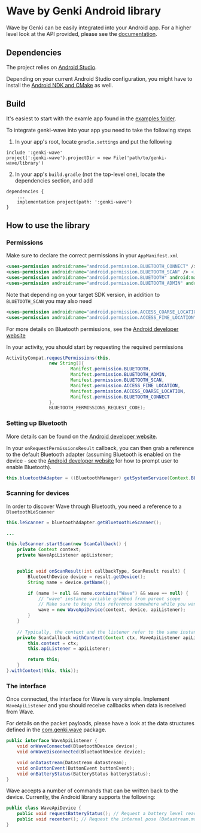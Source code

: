 # Wave by Genki Android library

Wave by Genki can be easily integrated into your Android app. For a higher level look at the API provided, please see the [documentation](https://www.notion.so/Wave-API-8a91bd3553ee4529878342dec477d93f).

## Dependencies

The project relies on [Android Studio](https://developer.android.com/studio).

Depending on your current Android Studio configuration, you might have to install the [Android NDK and CMake](https://developer.android.com/studio/projects/install-ndk) as well.

## Build

It's easiest to start with the examle app found in the [examples folder](examples/WaveApiDemo).

To integrate genki-wave into your app you need to take the following steps

1. In your app's root, locate `gradle.settings` and put the following 
```
include ':genki-wave'
project(':genki-wave').projectDir = new File('path/to/genki-wave/library')
```
2. In your app's `build.gradle` (not the top-level one), locate the dependencies section, and add
```
dependencies {
    ...
    implementation project(path: ':genki-wave')
}
```

## How to use the library

### Permissions

Make sure to declare the correct permissions in your `AppManifest.xml`

```xml
<uses-permission android:name="android.permission.BLUETOOTH_CONNECT" />
<uses-permission android:name="android.permission.BLUETOOTH_SCAN" /> <!-- Request legacy Bluetooth permissions on older devices. -->
<uses-permission android:name="android.permission.BLUETOOTH" android:maxSdkVersion="30" />
<uses-permission android:name="android.permission.BLUETOOTH_ADMIN" android:maxSdkVersion="30" />
```

Note that depending on your target SDK version, in addition to `BLUETOOTH_SCAN` you may also need

```xml
<uses-permission android:name="android.permission.ACCESS_COARSE_LOCATION" />
<uses-permission android:name="android.permission.ACCESS_FINE_LOCATION" />
```

For more details on Bluetooth permissions, see the [Android developer website](https://developer.android.com/guide/topics/connectivity/bluetooth/permissions)

In your activity, you should start by requesting the required permissions

```java
ActivityCompat.requestPermissions(this,
                new String[]{
                        Manifest.permission.BLUETOOTH,
                        Manifest.permission.BLUETOOTH_ADMIN,
                        Manifest.permission.BLUETOOTH_SCAN,
                        Manifest.permission.ACCESS_FINE_LOCATION,
                        Manifest.permission.ACCESS_COARSE_LOCATION,
                        Manifest.permission.BLUETOOTH_CONNECT
                },
                BLUETOOTH_PERMISSIONS_REQUEST_CODE);
```

### Setting up Bluetooth

More details can be found on the [Android developer website](https://developer.android.com/guide/topics/connectivity/bluetooth/setup#java).

In your `onRequestPermissionsResult` callback, you can then grab a reference to the default Bluetooth adapter (assuming Bluetooth is enabled on the device - see the [Android developer website](https://developer.android.com/guide/topics/connectivity/bluetooth/setup#java) for how to prompt user to enable Bluetooth).

```java
this.bluetoothAdapter = ((BluetoothManager) getSystemService(Context.BLUETOOTH_SERVICE)).getAdapter();
```

### Scanning for devices

In order to discover Wave through Bluetooth, you need a reference to a `BluetoothLeScanner`

```java
this.leScanner = bluetoothAdapter.getBluetoothLeScanner();

...

this.leScanner.startScan(new ScanCallback() {
    private Context context;
    private WaveApiListener apiListener;


    public void onScanResult(int callbackType, ScanResult result) {
        BluetoothDevice device = result.getDevice();
        String name = device.getName();

        if (name != null && name.contains("Wave") && wave == null) {
            // "wave" instance variable grabbed from parent scope
            // Make sure to keep this reference somewhere while you want to retain the connection
            wave = new WaveApiDevice(context, device, apiListener);
        }
    }
    
    // Typically, the context and the listener refer to the same instance, but not required
    private ScanCallback withContext(Context ctx, WaveApiListener apiListener) {
        this.context = ctx;
        this.apiListener = apiListener;

        return this;
    }
}.withContext(this, this));


```

### The interface

Once connected, the interface for Wave is very simple. Implement `WaveApiListener` and you should receive callbacks when data is received from Wave.

For details on the packet payloads, please have a look at the data structures defined in the [com.genki.wave](genki-wave/library/src/main/java/com/genki/wave/) package.

```java
public interface WaveApiListener {
    void onWaveConnected(BluetoothDevice device);
    void onWaveDisconnected(BluetoothDevice device);

    void onDatastream(Datastream datastream);
    void onButtonEvent(ButtonEvent buttonEvent);
    void onBatteryStatus(BatteryStatus batteryStatus);
}
```

Wave accepts a number of commands that can be written back to the device. Currently, the Android library supports the following:

```java
public class WaveApiDevice {
    public void requestBatteryStatus(); // Request a battery level reading, will result in an WaveApiListener.onBatteryStatus callback.
    public void recenter(); // Request the internal pose (Datastream.motion.currentPose) to be reset to the origin.
}
```
